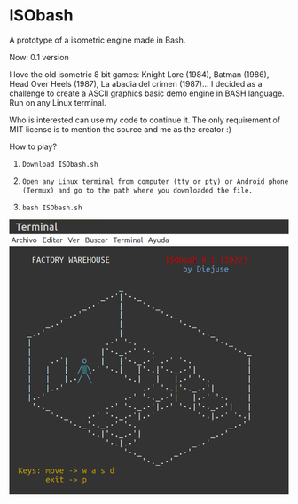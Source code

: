 # ISObash
A prototype of a isometric engine made in Bash.

Now: 0.1 version

I love the old isometric 8 bit games: Knight Lore (1984), Batman (1986), Head Over Heels (1987), La abadia del crimen (1987)... 
I decided as a challenge to create a ASCII graphics basic demo engine in BASH language. Run on any Linux terminal.

Who is interested can use my code to continue it. The only requirement of MIT license is to mention the source and me as the creator :)

How to play?

1.     Download ISObash.sh
3.     Open any Linux terminal from computer (tty or pty) or Android phone (Termux) and go to the path where you downloaded the file.
4.     bash ISObash.sh

![alt text](https://github.com/diejuse/ISObash/blob/bf19f9f80e8f9c002fb8d8bdca2ed4af96229742/isoBash.png)

